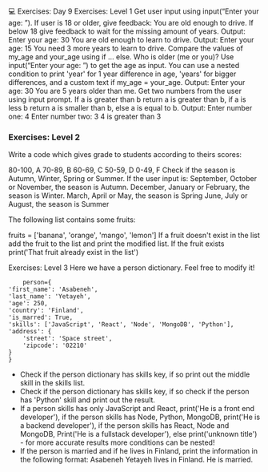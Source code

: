💻 Exercises: Day 9
Exercises: Level 1
Get user input using input(“Enter your age: ”). If user is 18 or older, give feedback: You are old enough to drive. If below 18 give feedback to wait for the missing amount of years. Output:
Enter your age: 30
You are old enough to learn to drive.
Output:
Enter your age: 15
You need 3 more years to learn to drive.
Compare the values of my_age and your_age using if … else. Who is older (me or you)? Use input(“Enter your age: ”) to get the age as input. You can use a nested condition to print 'year' for 1 year difference in age, 'years' for bigger differences, and a custom text if my_age = your_age. Output:
Enter your age: 30
You are 5 years older than me.
Get two numbers from the user using input prompt. If a is greater than b return a is greater than b, if a is less b return a is smaller than b, else a is equal to b. Output:
Enter number one: 4
Enter number two: 3
4 is greater than 3
### Exercises: Level 2
Write a code which gives grade to students according to theirs scores:

80-100, A
70-89, B
60-69, C
50-59, D
0-49, F
Check if the season is Autumn, Winter, Spring or Summer. If the user input is: September, October or November, the season is Autumn. December, January or February, the season is Winter. March, April or May, the season is Spring June, July or August, the season is Summer

The following list contains some fruits:

fruits = ['banana', 'orange', 'mango', 'lemon']
If a fruit doesn't exist in the list add the fruit to the list and print the modified list. If the fruit exists print('That fruit already exist in the list')

Exercises: Level 3
Here we have a person dictionary. Feel free to modify it!

        person={
    'first_name': 'Asabeneh',
    'last_name': 'Yetayeh',
    'age': 250,
    'country': 'Finland',
    'is_marred': True,
    'skills': ['JavaScript', 'React', 'Node', 'MongoDB', 'Python'],
    'address': {
        'street': 'Space street',
        'zipcode': '02210'
    }
    }
 * Check if the person dictionary has skills key, if so print out the middle skill in the skills list.
 * Check if the person dictionary has skills key, if so check if the person has 'Python' skill and print out the result.
 * If a person skills has only JavaScript and React, print('He is a front end developer'), if the person skills has Node, Python, MongoDB, print('He is a backend developer'), if the person skills has React, Node and MongoDB, Print('He is a fullstack developer'), else print('unknown title') - for more accurate results more conditions can be nested!
 * If the person is married and if he lives in Finland, print the information in the following format:
    Asabeneh Yetayeh lives in Finland. He is married.
